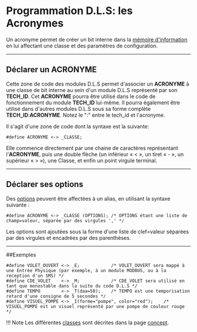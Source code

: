 # Programmation D.L.S: les Acronymes

Un acronyme permet de créer un bit interne dans la [mémoire d'information](dls.md#memoire-d'informations) en lui affectant une classe et des paramètres de configuration.

---
## Déclarer un ACRONYME

Cette zone de code des modules D.L.S permet d'associer un **ACRONYME** à une classe de bit interne au sein d'un module D.L.S représenté par son **TECH_ID**.
Cet **ACRONYME** pourra être utilisé dans le code de fonctionnement du module **TECH_ID** lui-même.
Il pourra également être utilisé dans d'autres modules D.L.S sous sa forme complète **TECH_ID**:**ACRONYME**. Notez le ":" entre le tech_id et l'acronyme.

Il s'agit d'une zone de code dont la syntaxe est la suivante:

    #define ACRONYME <-> _CLASSE;

Elle commence directement par une chaine de caractères représentant l'**ACRONYME**, puis une double flèche (un inférieur « < », un tiret « - », un supérieur « > »), une Classe, et enfin un point virgule terminal.

---
## Déclarer ses options

Des [options](dls_options.md) peuvent être affectées à un alias, en utilisant la syntaxe suivante :

    #define ACRONYME <-> _CLASSE (OPTIONS); /* OPTIONS étant une liste de champ=valeur, séparée par des virgules ',' */

Les options sont ajoutées sous la forme d'une liste de clef=valeur séparées par des virgules et encadrées par des parenthèses.

---
##Exemples

    #define VOLET_OUVERT <-> _E;            /* VOLET_OUVERT sera mappé à une Entrée Physique (par exemple, à un module MODBUS, ou à la reception d'un SMS) */
    #define CDE_VOLET    <-> _M;            /* CDE_VOLET sera utilisé en tant que monostable dans la suite du code D.L.S */
    #define TEMPO        <-> _T(daa=50);    /* TEMPO est une temporisation retard d'une consigne de 5 secondes */
    #define VISUEL_POMPE <-> _I(forme="pompe", color="red");    /* VISUEL_POMPE est un visuel représenté par une pompe de couleur rouge */

!!! Note
    Les différentes [classes](dls.md#les-classes-de-zone-memoire) sont décrites dans la page [concept](dls.md).
